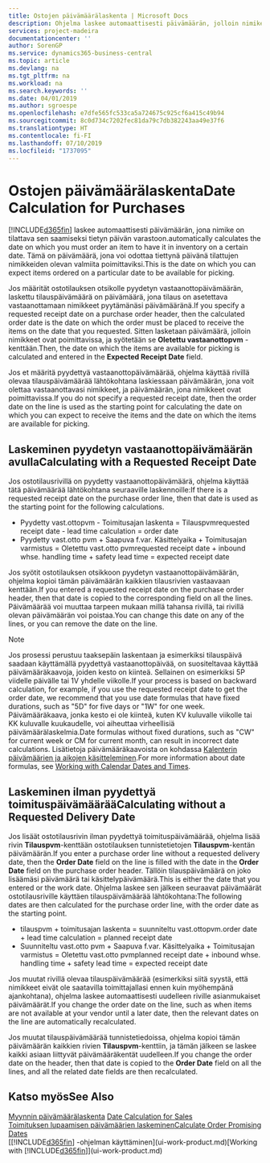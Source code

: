 ```yaml
---
title: Ostojen päivämäärälaskenta | Microsoft Docs
description: Ohjelma laskee automaattisesti päivämäärän, jolloin nimike on tilattava sen saamiseksi tietyn päivän varastoon. Tämä on päivämäärä, jona voi odottaa tiettynä päivänä tilattujen nimikkeiden olevan valmiita poimittaviksi.
services: project-madeira
documentationcenter: ''
author: SorenGP
ms.service: dynamics365-business-central
ms.topic: article
ms.devlang: na
ms.tgt_pltfrm: na
ms.workload: na
ms.search.keywords: ''
ms.date: 04/01/2019
ms.author: sgroespe
ms.openlocfilehash: e7dfe565fc533ca5a724675c925cf6a415c49b94
ms.sourcegitcommit: 8c0d734c7202fec81da79c7db382243aa49e37f6
ms.translationtype: HT
ms.contentlocale: fi-FI
ms.lasthandoff: 07/10/2019
ms.locfileid: "1737095"
---
```

# <a name="date-calculation-for-purchases"></a><span data-ttu-id="590d2-104">Ostojen päivämäärälaskenta</span><span class="sxs-lookup"><span data-stu-id="590d2-104">Date Calculation for Purchases</span></span>
[!INCLUDE[d365fin](includes/d365fin_md.md)] <span data-ttu-id="590d2-105">laskee automaattisesti päivämäärän, jona nimike on tilattava sen saamiseksi tietyn päivän varastoon.</span><span class="sxs-lookup"><span data-stu-id="590d2-105">automatically calculates the date on which you must order an item to have it in inventory on a certain date.</span></span> <span data-ttu-id="590d2-106">Tämä on päivämäärä, jona voi odottaa tiettynä päivänä tilattujen nimikkeiden olevan valmiita poimittaviksi.</span><span class="sxs-lookup"><span data-stu-id="590d2-106">This is the date on which you can expect items ordered on a particular date to be available for picking.</span></span>  

<span data-ttu-id="590d2-107">Jos määrität ostotilauksen otsikolle pyydetyn vastaanottopäivämäärän, laskettu tilauspäivämäärä on päivämäärä, jona tilaus on asetettava vastaanottamaan nimikkeet pyytämänäsi päivämääränä.</span><span class="sxs-lookup"><span data-stu-id="590d2-107">If you specify a requested receipt date on a purchase order header, then the calculated order date is the date on which the order must be placed to receive the items on the date that you requested.</span></span> <span data-ttu-id="590d2-108">Sitten lasketaan päivämäärä, jolloin nimikkeet ovat poimittavissa, ja syötetään se **Oletettu vastaanottopvm** -kenttään.</span><span class="sxs-lookup"><span data-stu-id="590d2-108">Then, the date on which the items are available for picking is calculated and entered in the **Expected Receipt Date** field.</span></span>  

<span data-ttu-id="590d2-109">Jos et määritä pyydettyä vastaanottopäivämäärää, ohjelma käyttää rivillä olevaa tilauspäivämäärää lähtökohtana laskiessaan päivämäärän, jona voit olettaa vastaanottavasi nimikkeet, ja päivämäärän, jona nimikkeet ovat poimittavissa.</span><span class="sxs-lookup"><span data-stu-id="590d2-109">If you do not specify a requested receipt date, then the order date on the line is used as the starting point for calculating the date on which you can expect to receive the items and the date on which the items are available for picking.</span></span>  

## <a name="calculating-with-a-requested-receipt-date"></a><span data-ttu-id="590d2-110">Laskeminen pyydetyn vastaanottopäivämäärän avulla</span><span class="sxs-lookup"><span data-stu-id="590d2-110">Calculating with a Requested Receipt Date</span></span>  
<span data-ttu-id="590d2-111">Jos ostotilausrivillä on pyydetty vastaanottopäivämäärä, ohjelma käyttää tätä päivämäärää lähtökohtana seuraaville laskennoille:</span><span class="sxs-lookup"><span data-stu-id="590d2-111">If there is a requested receipt date on the purchase order line, then that date is used as the starting point for the following calculations.</span></span>  

- <span data-ttu-id="590d2-112">Pyydetty vast.ottopvm - Toimitusajan laskenta = Tilauspvm</span><span class="sxs-lookup"><span data-stu-id="590d2-112">requested receipt date - lead time calculation = order date</span></span>  
- <span data-ttu-id="590d2-113">Pyydetty vast.otto pvm + Saapuva f.var. Käsittelyaika + Toimitusajan varmistus = Oletettu vast.otto pvm</span><span class="sxs-lookup"><span data-stu-id="590d2-113">requested receipt date + inbound whse. handling time + safety lead time = expected receipt date</span></span>  

<span data-ttu-id="590d2-114">Jos syötit ostotilauksen otsikkoon pyydetyn vastaanottopäivämäärän, ohjelma kopioi tämän päivämäärän kaikkien tilausrivien vastaavaan kenttään.</span><span class="sxs-lookup"><span data-stu-id="590d2-114">If you entered a requested receipt date on the purchase order header, then that date is copied to the corresponding field on all the lines.</span></span> <span data-ttu-id="590d2-115">Päivämäärää voi muuttaa tarpeen mukaan millä tahansa rivillä, tai rivillä olevan päivämäärän voi poistaa.</span><span class="sxs-lookup"><span data-stu-id="590d2-115">You can change this date on any of the lines, or you can remove the date on the line.</span></span>  

> [!Note]
> <span data-ttu-id="590d2-116">Jos prosessi perustuu taaksepäin laskentaan ja esimerkiksi tilauspäivä saadaan käyttämällä pyydettyä vastaanottopäivää, on suositeltavaa käyttää päivämääräkaavoja, joiden kesto on kiinteä. Sellainen on esimerkiksi 5P viidelle päivälle tai 1V yhdelle viikolle.</span><span class="sxs-lookup"><span data-stu-id="590d2-116">If your process is based on backward calculation, for example, if you use the requested receipt date to get the order date, we recommend that you use date formulas that have fixed durations, such as "5D" for five days or "1W" for one week.</span></span> <span data-ttu-id="590d2-117">Päivämääräkaava, jonka kesto ei ole kiinteä, kuten KV kuluvalle viikolle tai KK kuluvalle kuukaudelle, voi aiheuttaa virheellisiä päivämäärälaskelmia.</span><span class="sxs-lookup"><span data-stu-id="590d2-117">Date formulas without fixed durations, such as "CW" for current week or CM for current month, can result in incorrect date calculations.</span></span> <span data-ttu-id="590d2-118">Lisätietoja päivämääräkaavoista on kohdassa [Kalenterin päivämäärien ja aikojen käsitteleminen](ui-enter-date-ranges.md).</span><span class="sxs-lookup"><span data-stu-id="590d2-118">For more information about date formulas, see [Working with Calendar Dates and Times](ui-enter-date-ranges.md).</span></span>

## <a name="calculating-without-a-requested-delivery-date"></a><span data-ttu-id="590d2-119">Laskeminen ilman pyydettyä toimituspäivämäärää</span><span class="sxs-lookup"><span data-stu-id="590d2-119">Calculating without a Requested Delivery Date</span></span>  
<span data-ttu-id="590d2-120">Jos lisäät ostotilausrivin ilman pyydettyä toimituspäivämäärää, ohjelma lisää rivin **Tilauspvm**-kenttään ostotilauksen tunnistetietojen **Tilauspvm**-kentän päivämäärän.</span><span class="sxs-lookup"><span data-stu-id="590d2-120">If you enter a purchase order line without a requested delivery date, then the **Order Date** field on the line is filled with the date in the **Order Date** field on the purchase order header.</span></span> <span data-ttu-id="590d2-121">Tällöin tilauspäivämäärä on joko lisäämäsi päivämäärä tai käsittelypäivämäärä.</span><span class="sxs-lookup"><span data-stu-id="590d2-121">This is either the date that you entered or the work date.</span></span> <span data-ttu-id="590d2-122">Ohjelma laskee sen jälkeen seuraavat päivämäärät ostotilausriville käyttäen tilauspäivämäärää lähtökohtana:</span><span class="sxs-lookup"><span data-stu-id="590d2-122">The following dates are then calculated for the purchase order line, with the order date as the starting point.</span></span>  

- <span data-ttu-id="590d2-123">tilauspvm + toimitusajan laskenta = suunniteltu vast.ottopvm.</span><span class="sxs-lookup"><span data-stu-id="590d2-123">order date + lead time calculation = planned receipt date</span></span>  
- <span data-ttu-id="590d2-124">Suunniteltu vast.otto pvm + Saapuva f.var. Käsittelyaika + Toimitusajan varmistus = Oletettu vast.otto pvm</span><span class="sxs-lookup"><span data-stu-id="590d2-124">planned receipt date + inbound whse. handling time + safety lead time = expected receipt date</span></span>  

<span data-ttu-id="590d2-125">Jos muutat rivillä olevaa tilauspäivämäärää (esimerkiksi siitä syystä, että nimikkeet eivät ole saatavilla toimittajallasi ennen kuin myöhempänä ajankohtana), ohjelma laskee automaattisesti uudelleen riville asianmukaiset päivämäärät.</span><span class="sxs-lookup"><span data-stu-id="590d2-125">If you change the order date on the line, such as when items are not available at your vendor until a later date, then the relevant dates on the line are automatically recalculated.</span></span>  

<span data-ttu-id="590d2-126">Jos muutat tilauspäivämäärää tunnistetiedoissa, ohjelma kopioi tämän päivämäärän kaikkien rivien **Tilauspvm**-kenttiin, ja tämän jälkeen se laskee kaikki asiaan liittyvät päivämääräkentät uudelleen.</span><span class="sxs-lookup"><span data-stu-id="590d2-126">If you change the order date on the header, then that date is copied to the **Order Date** field on all the lines, and all the related date fields are then recalculated.</span></span>  

## <a name="see-also"></a><span data-ttu-id="590d2-127">Katso myös</span><span class="sxs-lookup"><span data-stu-id="590d2-127">See Also</span></span>  
 <span data-ttu-id="590d2-128">[Myynnin päivämäärälaskenta](sales-date-calculation-for-sales.md) </span><span class="sxs-lookup"><span data-stu-id="590d2-128">[Date Calculation for Sales](sales-date-calculation-for-sales.md) </span></span>  
 [<span data-ttu-id="590d2-129">Toimituksen lupaamisen päivämäärien laskeminen</span><span class="sxs-lookup"><span data-stu-id="590d2-129">Calculate Order Promising Dates</span></span>](sales-how-to-calculate-order-promising-dates.md)  
 <span data-ttu-id="590d2-130">[[!INCLUDE[d365fin](includes/d365fin_md.md)] -ohjelman käyttäminen](ui-work-product.md)</span><span class="sxs-lookup"><span data-stu-id="590d2-130">[Working with [!INCLUDE[d365fin](includes/d365fin_md.md)]](ui-work-product.md)</span></span>
